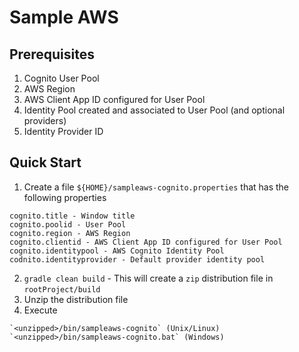 # Sample AWS

## Prerequisites

1. Cognito User Pool
2. AWS Region
3. AWS Client App ID configured for User Pool
4. Identity Pool created and associated to User Pool (and optional providers)
5. Identity Provider ID

## Quick Start

1. Create a file `${HOME}/sampleaws-cognito.properties` that has the following properties
  ```
  cognito.title - Window title
  cognito.poolid - User Pool
  cognito.region - AWS Region
  cognito.clientid - AWS Client App ID configured for User Pool
  cognito.identitypool - AWS Cognito Identity Pool
  codnito.identityprovider - Default provider identity pool
  ```
2. `gradle clean build` - This will create a `zip` distribution file in `rootProject/build`
3. Unzip the distribution file
4. Execute
  ```
  `<unzipped>/bin/sampleaws-cognito` (Unix/Linux)
  `<unzipped>/bin/sampleaws-cognito.bat` (Windows)
  ```

